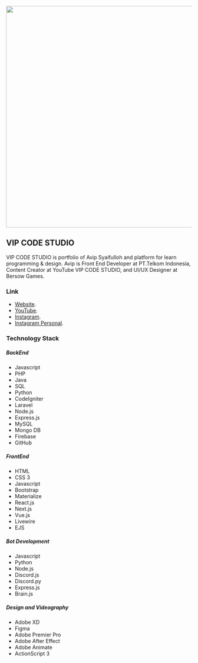 <!-- ### Hi there 👋 -->

<!--
**vipscodes/vipscodes** is a ✨ _special_ ✨ repository because its `README.md` (this file) appears on your GitHub profile.

Here are some ideas to get you started:

- 🔭 I’m currently working on ...
- 🌱 I’m currently learning ...
- 👯 I’m looking to collaborate on ...
- 🤔 I’m looking for help with ...
- 💬 Ask me about ...
- 📫 How to reach me: ...
- 😄 Pronouns: ...
- ⚡ Fun fact: ...
-->
<p align="center"><a href="https://vipcodestudio.com" target="_blank"><img src="https://asset.vipcodestudio.com/img/github/readme/banner.png" width="600"></a></p>

## VIP CODE STUDIO

VIP CODE STUDIO is portfolio of Avip Syaifulloh and platform for learn programming & design. Avip is Front End Developer at PT.Telkom Indonesia, Content Creator at YouTube VIP CODE STUDIO, and UI/UX Designer at Bersow Games.

### Link

-   [Website](https://vipcodestudio.com).
-   [YouTube](https://youtube.com/vipcodestudio).
-   [Instagram](https://instagram.com/vipcodestudio).
-   [Instagram Personal](https://instagram.com/avipsyaifulloh).

### Technology Stack

##### BackEnd

-   Javascript
-   PHP
-   Java
-   SQL
-   Python
-   CodeIgniter
-   Laravel
-   Node.js
-   Express.js
-   MySQL
-   Mongo DB
-   Firebase
-   GitHub

##### FrontEnd

-   HTML
-   CSS 3
-   Javascript
-   Bootstrap
-   Materialize
-   React.js
-   Next.js
-   Vue.js
-   Livewire
-   EJS

##### Bot Development

-   Javascript
-   Python
-   Node.js
-   Discord.js
-   Discord.py
-   Express.js
-   Brain.js

##### Design and Videography

-   Adobe XD
-   Figma
-   Adobe Premier Pro
-   Adobe After Effect
-   Adobe Animate
-   ActionScript 3
